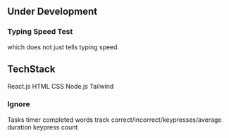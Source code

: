 ## Under Development 
### Typing Speed Test 
which does not just tells typing speed.



## TechStack
React.js
HTML
CSS
Node.js
Tailwind



### Ignore

Tasks
timer
completed words track
correct/incorrect/keypresses/average duration keypress count